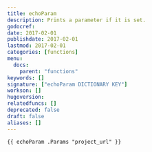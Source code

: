```yaml
---
title: echoParam
description: Prints a parameter if it is set.
godocref:
date: 2017-02-01
publishdate: 2017-02-01
lastmod: 2017-02-01
categories: [functions]
menu:
  docs:
    parent: "functions"
keywords: []
signature: ["echoParam DICTIONARY KEY"]
workson: []
hugoversion:
relatedfuncs: []
deprecated: false
draft: false
aliases: []
---
```



```
{{ echoParam .Params "project_url" }}
```
